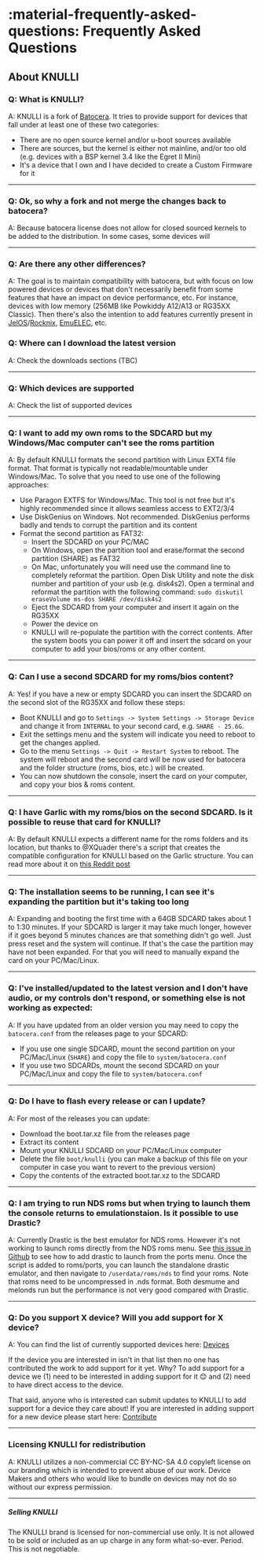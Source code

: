 # :material-frequently-asked-questions: Frequently Asked Questions

## About KNULLI

### Q: What is KNULLI?
A: KNULLI is a fork of [Batocera](https://batocera.org). It tries to provide support for devices that fall under at least one of these two categories:

* There are no open source kernel and/or u-boot sources available
* There are sources, but the kernel is either not mainline, and/or too old (e.g. devices with a BSP kernel 3.4 like the Egret II Mini)
* It's a device that I own and I have decided to create a Custom Firmware for it

---

### Q: Ok, so why a fork and not merge the changes back to batocera?

A: Because batocera license does not allow for closed sourced kernels to be added to the distribution. In some cases, some devices will

---

### Q: Are there any other differences?

A: The goal is to maintain compatibility with batocera, but with focus on low powered devices or devices that don't necessarily benefit from some features that have an impact on device performance, etc. For instance, devices with low memory (256MB like Powkiddy A12/A13 or RG35XX Classic). Then there's also the intention to add features currently present in [JelOS](https://jelos.org)/[Rocknix](https://github.com/rocknix), [EmuELEC](https://github.com/EmuELEC), etc. 

### Q: Where can I download the latest version

A: Check the downloads sections (TBC)

---

### Q: Which devices are supported

A: Check the list of supported devices

---

### Q: I want to add my own roms to the SDCARD but my Windows/Mac computer can't see the roms partition

A: By default KNULLI formats the second partition with Linux EXT4 file format. That format is typically
not readable/mountable under Windows/Mac. To solve that you need to use one of the following approaches:

* Use Paragon EXTFS for Windows/Mac. This tool is not free but it's highly recommended since it allows seamless 
 access to EXT2/3/4
* Use DiskGenius on Windows. Not recommended. DiskGenius performs badly and tends to corrupt the partition and its content
* Format the second partition as FAT32:
    * Insert the SDCARD on your PC/MAC
    * On Windows, open the partition tool and erase/format the second partition (SHARE) as FAT32
    * On Mac, unfortunately you will need use the command line to completely reformat the partition. Open Disk Utility and note the 
   disk number and partition of your usb (e.g. disk4s2). Open a terminal and reformat the partition with the following command:
   ```sudo diskutil eraseVolume ms-dos SHARE /dev/disk4s2```
    * Eject the SDCARD from your computer and insert it again on the RG35XX
    * Power the device on
    * KNULLI will re-populate the partition with the correct contents. After the system boots you can power it off and insert the sdcard
   on your computer to add your bios/roms or any other content.

---

### Q: Can I use a second SDCARD for my roms/bios content?

A: Yes! if you have a new or empty SDCARD you can insert the SDCARD on the second slot of the RG35XX and follow these steps:

* Boot KNULLI and go to ``Settings -> System Settings -> Storage Device`` and change it from ``INTERNAL`` to your second card, e.g. ``SHARE - 25.6G``. 
* Exit the settings menu and the system will indicate you need to reboot to get the changes applied. 
* Go to the menu ``Settings -> Quit -> Restart System`` to reboot. The system will reboot and the second card will be now used for batocera and the folder structure (roms, bios, etc.) will be created. 
* You can now shutdown the console, insert the card on your computer, and copy your bios & roms content.

---

### Q: I have Garlic with my roms/bios on the second SDCARD. Is it possible to reuse that card for KNULLI?

A: By default KNULLI expects a different name for the roms folders and its location, but thanks to @XQuader there's a script that creates the compatible configuration for KNULLI based on the Garlic structure. You can read more about it on [this Reddit post](https://www.reddit.com/r/RG35XX/comments/12zxs8t/how_to_get_garlicos_roms_folders_working_in/)

---

### Q: The installation seems to be running, I can see it's expanding the partition but it's taking too long

A: Expanding and booting the first time with a 64GB SDCARD takes about 1 to 1:30 minutes. If your SDCARD is larger it may take much longer, however if it goes beyond 5 minutes chances are that something didn't go well. Just press reset and the system will continue. If that's the case the partition may have not been expanded. For that you will need to manually expand the card on your PC/Mac/Linux.

---

### Q: I've installed/updated to the latest version and I don't have audio, or my controls don't respond, or something else is not working as expected:

A: If you have updated from an older version you may need to copy the ``batocera.conf`` from the releases page to your SDCARD:
  * If you use one single SDCARD, mount the second partition on your PC/Mac/Linux (``SHARE``) and copy the file to ``system/batocera.conf``
  * If you use two SDCARDs, mount the second SDCARD on your PC/Mac/Linux and copy the file to ``system/batocera.conf``

---

### Q: Do I have to flash every release or can I update?

A: For most of the releases you can update:
  * Download the boot.tar.xz file from the releases page
  * Extract its content
  * Mount your KNULLI SDCARD on your PC/Mac/Linux computer
  * Delete the file ``boot/knulli`` (you can make a backup of this file on your computer in case you want to revert to the previous version)
  * Copy the contents of the extracted boot.tar.xz to the SDCARD

---

### Q: I am trying to run NDS roms but when trying to launch them the console returns to emulationstaion. Is it possible to use Drastic?
A: Currently Drastic is the best emulator for NDS roms. However it's not working to launch roms directly from the NDS roms menu. See [this issue in Github](https://github.com/rg35xx-cfw/rg35xx-cfw.github.io/issues/25#issuecomment-1526845570) to see how to add drastic to launch from the ports menu. Once the script is added to roms/ports, you can launch the standalone drastic emulator, and then navigate to ``/userdata/roms/nds`` to find your roms. Note that roms need to be uncompressed in .nds format.
Both desmume and melonds run but the performance is not very good compared with Drastic.

---

### Q: Do you support X device?  Will you add support for X device?
A: You can find the list of currently supported devices here: [Devices](../devices)

If the device you are interested in isn't in that list then no one has contributed the work to add support for it yet.  Why? To add support for a device we (1) need to be interested in adding support for it 😊 and (2) need to have direct access to the device.

That said, anyone who is interested can submit updates to KNULLI to add support for a device they care about! If you are interested in adding support for a new device please start here: [Contribute](../contribute)

---

### Licensing KNULLI for redistribution
A: KNULLI utilizes a non-commercial CC BY-NC-SA 4.0 copyleft license on our branding which is intended to prevent abuse of our work.  Device Makers and others who would like to bundle on devices may not do so without our express permission.

---

##### Selling KNULLI
The KNULLI brand is licensed for non-commercial use only.  It is not allowed to be sold or included as an up charge in any form what-so-ever.  Period.  This is not negotiable.

